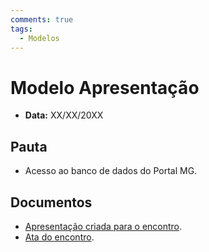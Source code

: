 ```yaml
---
comments: true
tags:
  - Modelos
---
```


# Modelo Apresentação

- **Data:** XX/XX/20XX

## Pauta
- Acesso ao banco de dados do Portal MG.

## Documentos

- [Apresentação criada para o encontro]().
- [Ata do encontro]().
